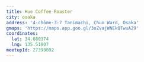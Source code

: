 ```yaml
---
title: Hue Coffee Roaster
city: osaka
address: '4-chōme-3-7 Tanimachi, Chuo Ward, Osaka'
gmaps: 'https://maps.app.goo.gl/3oZvajWNEkQTwuA29'
coordinates:
  lat: 34.680374
  lng: 135.51807
meetupId: 27398802
---
```


